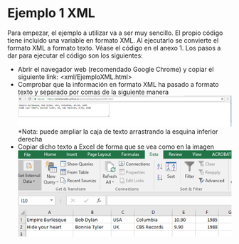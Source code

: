 # Ejemplo 1 XML

Para empezar, el ejemplo a utilizar va a ser muy sencillo. El propio código tiene incluido una variable en formato XML. Al ejecutarlo se convierte el formato XML a formato texto. Véase el código en el anexo 1.
Los pasos a dar para ejecutar el código son los siguientes:
- Abrir el navegador web (recomendado Google Chrome) y copiar el siguiente link:
<xml/EjemploXML.html>
- Comprobar que la información en formato XML ha pasado a formato texto y separado por comas de la siguiente manera
![List of categories](../fotos/fotos/Capture%20xml%20b.PNG)
  *Nota: puede ampliar la caja de texto arrastrando la esquina inferior derecha
- Copiar dicho texto a Excel de forma que se vea como en la imagen
![List of categories](../fotos/fotos/Capture%206.PNG)
